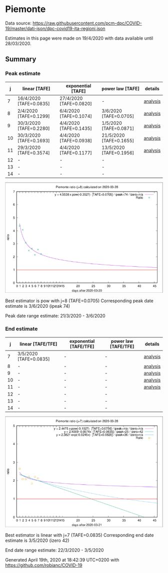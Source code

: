 # Piemonte


Data source: https://raw.githubusercontent.com/pcm-dpc/COVID-19/master/dati-json/dpc-covid19-ita-regioni.json

Estimates in this page were made on 19/4/2020 with data available until 28/03/2020.


## Summary 

### Peak estimate 
|j|linear [TAFE]|exponential [TAFE]|power law [TAFE]|details|
|---|----|-----------|---------|-------|
|7|16/4/2020 [TAFE=0.0835]|27/4/2020 [TAFE=0.0820]|-|[analysis](COVID-19_piemonte_j7_2020-03-28.md)|
|8|2/4/2020 [TAFE=0.1299]|6/4/2020 [TAFE=0.1074]|3/6/2020 [TAFE=0.0705]|[analysis](COVID-19_piemonte_j8_2020-03-28.md)|
|9|30/3/2020 [TAFE=0.2280]|4/4/2020 [TAFE=0.1435]|1/5/2020 [TAFE=0.0871]|[analysis](COVID-19_piemonte_j9_2020-03-28.md)|
|10|30/3/2020 [TAFE=0.1693]|4/4/2020 [TAFE=0.0938]|21/5/2020 [TAFE=0.1655]|[analysis](COVID-19_piemonte_j10_2020-03-28.md)|
|11|29/3/2020 [TAFE=0.3574]|4/4/2020 [TAFE=0.1177]|13/5/2020 [TAFE=0.1956]|[analysis](COVID-19_piemonte_j11_2020-03-28.md)|
|12|-|-|-||
|13|-|-|-||
|14|-|-|-||

![best peak estimate](COVID-19_piemonte_j8_2020-03-28.png)

Best estimator is pow with j=8 (TAFE=0.0705)
Corresponding peak date estimate is 3/6/2020 (ipeak 74)


Peak date range estimate: 21/3/2020 - 3/6/2020

### End estimate 
|j|linear [TAFE/TFE]|exponential [TAFE/TFE]|power law [TAFE/TFE]|details|
|---|----|-----------|---------|-------|
|7|3/5/2020 [TAFE=0.0835]|-|-|[analysis](COVID-19_piemonte_j7_2020-03-28.md)|
|8|-|-|-|[analysis](COVID-19_piemonte_j8_2020-03-28.md)|
|9|-|-|-|[analysis](COVID-19_piemonte_j9_2020-03-28.md)|
|10|-|-|-|[analysis](COVID-19_piemonte_j10_2020-03-28.md)|
|11|-|-|-|[analysis](COVID-19_piemonte_j11_2020-03-28.md)|
|12|-|-|-||
|13|-|-|-||
|14|-|-|-||

![best zero estimate](COVID-19_piemonte_j7_2020-03-28.png)

Best estimator is linear with j=7 (TAFE=0.0835)
Corresponding end date estimate is 3/5/2020 (izero 42)


End date range estimate: 22/3/2020 - 3/5/2020

Generated April 19th, 2020 at 18:42:39 UTC+0200 with https://github.com/robianc/COVID-19
